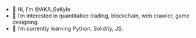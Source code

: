 - 👋 Hi, I’m @AKA_0xKyle
- 👀 I’m interested in quantitative trading, blockchain, web crawler, game designing.
- 🌱 I’m currently learning Python, Solidity, JS.
